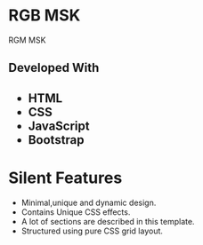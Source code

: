 <h1>RGB MSK</h1>

<p>RGM MSK</p>

<h2>Developed With<h2>
  <ul>
  <li>HTML</li>
  <li>CSS</li>
   <li>JavaScript</li>
  <li>Bootstrap</li>
    
  </ul>
  <h1>Silent Features</h1>
  <ul>
  <li>Minimal,unique and dynamic design.</li>
  <li>Contains Unique CSS effects.</li>
  <li>A lot of sections are described in this template.</li>
  <li>Structured using pure CSS grid layout.</li>
  </ul>
 

